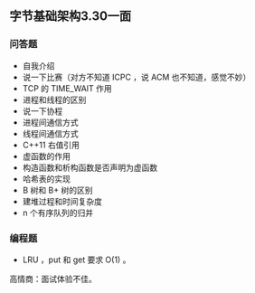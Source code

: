 ## 字节基础架构3.30一面

### 问答题

- 自我介绍
- 说一下比赛（对方不知道 ICPC ，说 ACM 也不知道，感觉不妙）
- TCP 的 TIME_WAIT 作用
- 进程和线程的区别
- 说一下协程
- 进程间通信方式
- 线程间通信方式
- C++11 右值引用
- 虚函数的作用
- 构造函数和析构函数是否声明为虚函数
- 哈希表的实现
- B 树和 B+ 树的区别
- 建堆过程和时间复杂度
- n 个有序队列的归并

### 编程题

- LRU ，put 和 get 要求 O(1) 。



高情商：面试体验不佳。